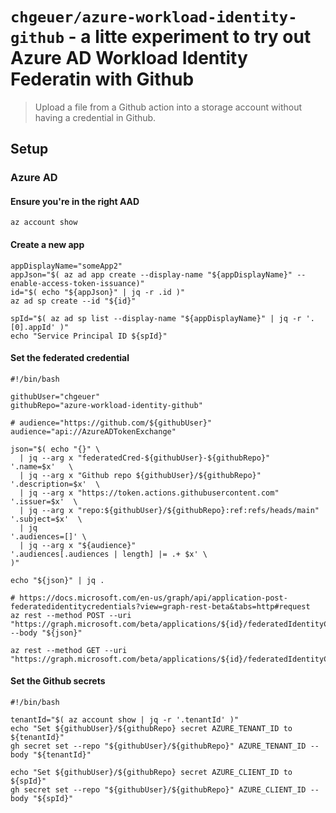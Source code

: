 # `chgeuer/azure-workload-identity-github` - a litte experiment to try out Azure AD Workload Identity Federatin with Github

> Upload a file from a Github action into a storage account without having a credential in Github.

## Setup

### Azure AD

#### Ensure you're in the right AAD

```shell
az account show
```

#### Create a new app

```shell
appDisplayName="someApp2"
appJson="$( az ad app create --display-name "${appDisplayName}" --enable-access-token-issuance)"
id="$( echo "${appJson}" | jq -r .id )"
az ad sp create --id "${id}"

spId="$( az ad sp list --display-name "${appDisplayName}" | jq -r '.[0].appId' )"
echo "Service Principal ID ${spId}"
```

#### Set the federated credential

```shell
#!/bin/bash

githubUser="chgeuer"
githubRepo="azure-workload-identity-github"

# audience="https://github.com/${githubUser}"
audience="api://AzureADTokenExchange"

json="$( echo "{}" \
  | jq --arg x "federatedCred-${githubUser}-${githubRepo}"            '.name=$x'   \
  | jq --arg x "Github repo ${githubUser}/${githubRepo}"              '.description=$x'  \
  | jq --arg x "https://token.actions.githubusercontent.com"          '.issuer=$x'  \
  | jq --arg x "repo:${githubUser}/${githubRepo}:ref:refs/heads/main" '.subject=$x'  \
  | jq                                                                '.audiences=[]' \
  | jq --arg x "${audience}"                                          '.audiences[.audiences | length] |= .+ $x' \
)"

echo "${json}" | jq .

# https://docs.microsoft.com/en-us/graph/api/application-post-federatedidentitycredentials?view=graph-rest-beta&tabs=http#request
az rest --method POST --uri "https://graph.microsoft.com/beta/applications/${id}/federatedIdentityCredentials/" --body "${json}"

az rest --method GET --uri "https://graph.microsoft.com/beta/applications/${id}/federatedIdentityCredentials/"
```

#### Set the Github secrets

```shell
#!/bin/bash

tenantId="$( az account show | jq -r '.tenantId' )"
echo "Set ${githubUser}/${githubRepo} secret AZURE_TENANT_ID to ${tenantId}"
gh secret set --repo "${githubUser}/${githubRepo}" AZURE_TENANT_ID --body "${tenantId}"

echo "Set ${githubUser}/${githubRepo} secret AZURE_CLIENT_ID to ${spId}"
gh secret set --repo "${githubUser}/${githubRepo}" AZURE_CLIENT_ID --body "${spId}"
```
